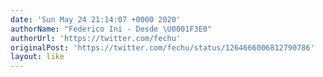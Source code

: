 ```yaml
---
date: 'Sun May 24 21:14:07 +0000 2020'
authorName: "Federico Ini - Desde \U0001F3E0"
authorUrl: 'https://twitter.com/fechu'
originalPost: 'https://twitter.com/fechu/status/1264666006812790786'
layout: like
---
```

